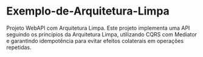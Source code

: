 # Exemplo-de-Arquitetura-Limpa
Projeto WebAPI com Arquitetura Limpa. Este projeto implementa uma API seguindo os princípios da Arquitetura Limpa, utilizando CQRS com Mediator e garantindo idempotência para evitar efeitos colaterais em operações repetidas.
